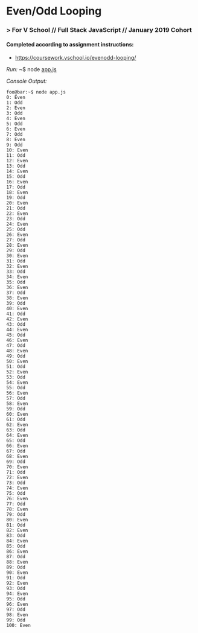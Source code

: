 # Even/Odd Looping
### > For V School // Full Stack JavaScript // January 2019 Cohort

#### Completed according to assignment instructions: 
- https://coursework.vschool.io/evenodd-looping/

*Run:* ~$ node <a href="https://github.com/yummywakame/assignments/blob/master/exercises/even-odd-looping/app.js">app.js</a>

*Console Output:*

```console
foo@bar:~$ node app.js
0: Even
1: Odd
2: Even
3: Odd
4: Even
5: Odd
6: Even
7: Odd
8: Even
9: Odd
10: Even
11: Odd
12: Even
13: Odd
14: Even
15: Odd
16: Even
17: Odd
18: Even
19: Odd
20: Even
21: Odd
22: Even
23: Odd
24: Even
25: Odd
26: Even
27: Odd
28: Even
29: Odd
30: Even
31: Odd
32: Even
33: Odd
34: Even
35: Odd
36: Even
37: Odd
38: Even
39: Odd
40: Even
41: Odd
42: Even
43: Odd
44: Even
45: Odd
46: Even
47: Odd
48: Even
49: Odd
50: Even
51: Odd
52: Even
53: Odd
54: Even
55: Odd
56: Even
57: Odd
58: Even
59: Odd
60: Even
61: Odd
62: Even
63: Odd
64: Even
65: Odd
66: Even
67: Odd
68: Even
69: Odd
70: Even
71: Odd
72: Even
73: Odd
74: Even
75: Odd
76: Even
77: Odd
78: Even
79: Odd
80: Even
81: Odd
82: Even
83: Odd
84: Even
85: Odd
86: Even
87: Odd
88: Even
89: Odd
90: Even
91: Odd
92: Even
93: Odd
94: Even
95: Odd
96: Even
97: Odd
98: Even
99: Odd
100: Even
```

